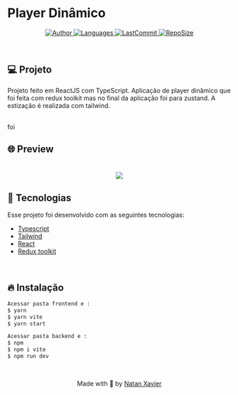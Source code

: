 

# Player Dinâmico

<p align="center">
  <a href="https://github.com/nataxaa">
    <img alt="Author" src="https://img.shields.io/badge/author-nataxaa-33A1F2?style=flat-square">
  </a>

  <a href="#">
    <img alt="Languages" src="https://img.shields.io/github/languages/count/nataxaa/Redux-Zustand-React?color=33A1F2&style=flat-square">
  </a>

  <a href="https://github.com/nataxaa/BarberShop/commits/master">
    <img alt="LastCommit" src="https://img.shields.io/github/last-commit/nataxaa/Redux-Zustand-React?color=33A1F2&style=flat-square">
  </a>

  <a href="#">
    <img alt="RepoSize" src="https://img.shields.io/github/repo-size/nataxaa/Redux-Zustand-React?color=33A1F2&style=flat-square">
  </a>

</p>

<br />

## 💻 Projeto

Projeto feito em ReactJS com TypeScript. Aplicação de player dinâmico que foi feita com redux toolkit mas no final da aplicação foi para zustand. A estização é realizada com 
tailwind.

<br />foi 

## 🌐 Preview

<h1 align="center">
    <img src="github/video_teste.gif" />
</h1>

## 🚀 Tecnologias

Esse projeto foi desenvolvido com as seguintes tecnologias:

- [Typescript](https://www.typescriptlang.org/)
- [Tailwind](https://tailwindcss.com/)
- [React](https://pt-br.reactjs.org/)
- [Redux toolkit](https://redux-toolkit.js.org/)

<br />

## 🔥 Instalação
```bash
Acessar pasta frontend e :
$ yarn
$ yarn vite
$ yarn start

Acessar pasta backend e :
$ npm
$ npm i vite
$ npm run dev
```
<br/>


<p align="center">
  Made with 💙 by <a href="https://www.linkedin.com/in/natan-xavier-a266a0228/"> Natan Xavier </a>
</p>
